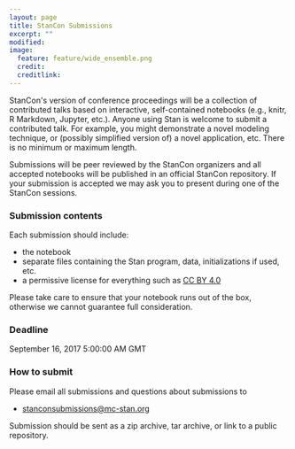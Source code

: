 ```yaml
---
layout: page
title: StanCon Submissions
excerpt: ""
modified:
image:
  feature: feature/wide_ensemble.png
  credit:
  creditlink:
---
```


StanCon's version of conference proceedings will be a collection of contributed
talks based on interactive, self-contained notebooks (e.g., knitr, R Markdown,
Jupyter, etc.). Anyone using Stan is welcome to submit a contributed talk. For
example, you might demonstrate a novel modeling technique, or (possibly
simplified version of) a novel application, etc. There is no minimum or maximum
length.

Submissions will be peer reviewed by the StanCon organizers and all accepted
notebooks will be published in an official StanCon repository. If your
submission is accepted we may ask you to present during one of the StanCon
sessions.

### Submission contents

Each submission should include:

* the notebook
* separate files containing the Stan program, data, initializations if used, etc.
* a permissive license for everything such as [CC BY 4.0](https://creativecommons.org/licenses/by/4.0/)

Please take care to ensure that your notebook runs out of the box, otherwise we
cannot guarantee full consideration.

### Deadline

September 16, 2017 5:00:00 AM GMT

### How to submit

Please email all submissions and questions about submissions to

* <stanconsubmissions@mc-stan.org>

Submission should be sent as a zip archive, tar archive, or link to a public repository.
